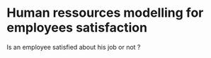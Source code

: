 # Human ressources modelling for employees satisfaction

Is an employee satisfied about his job or not ?
